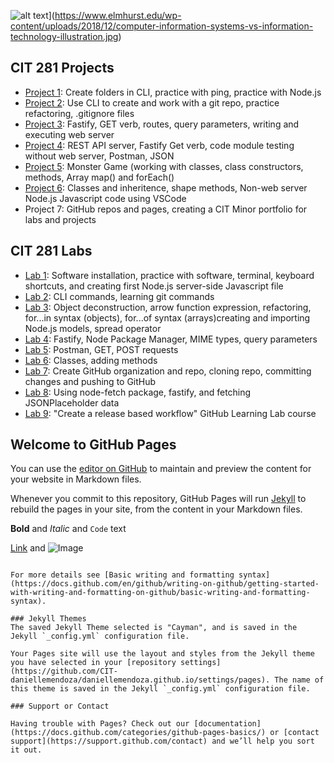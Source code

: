![alt text](http://url/to/img.png)](https://www.elmhurst.edu/wp-content/uploads/2018/12/computer-information-systems-vs-information-technology-illustration.jpg)

## CIT 281 Projects
- [Project 1](https://github.com/CIT-daniellemendoza/cit281-p1): Create folders in CLI, practice with ping, practice with Node.js
- [Project 2](https://github.com/CIT-daniellemendoza/cit281-p2): Use CLI to create and work with a git repo, practice refactoring, .gitignore files
- [Project 3](https://github.com/CIT-daniellemendoza/cit281-p3): Fastify, GET verb, routes, query parameters, writing and executing web server
- [Project 4](https://github.com/CIT-daniellemendoza/cit281-p4): REST API server, Fastify Get verb, code module testing without web server, Postman, JSON
- [Project 5](https://github.com/CIT-daniellemendoza/cit281-p5): Monster Game (working with classes, class constructors, methods, Array map() and forEach()
- [Project 6](https://github.com/CIT-daniellemendoza/cit281-p6): Classes and inheritence, shape methods, Non-web server Node.js Javascript code using VSCode
- Project 7: GitHub repos and pages, creating a CIT Minor portfolio for labs and projects

## CIT 281 Labs
- [Lab 1](https://github.com/CIT-daniellemendoza/cit281-lab1): Software installation, practice with software, terminal, keyboard shortcuts, and creating first Node.js server-side Javascript file
- [Lab 2](https://github.com/CIT-daniellemendoza/cit281-lab2): CLI commands, learning git commands
- [Lab 3](https://github.com/CIT-daniellemendoza/cit281-lab3): Object deconstruction, arrow function expression, refactoring, for...in syntax (objects), for...of syntax (arrays)creating and importing Node.js models, spread operator
- [Lab 4](https://github.com/CIT-daniellemendoza/cit281-lab4): Fastify, Node Package Manager, MIME types, query parameters
- [Lab 5](https://github.com/CIT-daniellemendoza/cit281-lab5): Postman, GET, POST requests
- [Lab 6](https://github.com/CIT-daniellemendoza/cit281-lab6): Classes, adding methods
- [Lab 7](https://github.com/CIT-daniellemendoza/cit281-lab7): Create GitHub organization and repo, cloning repo, committing changes and pushing to GitHub
- [Lab 8](https://github.com/CIT-daniellemendoza/cit281-lab8): Using node-fetch package, fastify, and fetching JSONPlaceholder data
- [Lab 9](https://github.com/CIT-daniellemendoza/cit281-lab9): "Create a release based workflow" GitHub Learning Lab course

## Welcome to GitHub Pages

You can use the [editor on GitHub](https://github.com/CIT-daniellemendoza/daniellemendoza.github.io/edit/main/README.md) to maintain and preview the content for your website in Markdown files.

Whenever you commit to this repository, GitHub Pages will run [Jekyll](https://jekyllrb.com/) to rebuild the pages in your site, from the content in your Markdown files.


**Bold** and _Italic_ and `Code` text

[Link](url) and ![Image](src)
```

For more details see [Basic writing and formatting syntax](https://docs.github.com/en/github/writing-on-github/getting-started-with-writing-and-formatting-on-github/basic-writing-and-formatting-syntax).

### Jekyll Themes
The saved Jekyll Theme selected is "Cayman", and is saved in the Jekyll `_config.yml` configuration file. 

Your Pages site will use the layout and styles from the Jekyll theme you have selected in your [repository settings](https://github.com/CIT-daniellemendoza/daniellemendoza.github.io/settings/pages). The name of this theme is saved in the Jekyll `_config.yml` configuration file.

### Support or Contact

Having trouble with Pages? Check out our [documentation](https://docs.github.com/categories/github-pages-basics/) or [contact support](https://support.github.com/contact) and we’ll help you sort it out.
